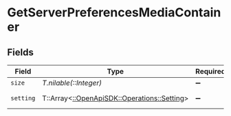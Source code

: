 # GetServerPreferencesMediaContainer


## Fields

| Field                                                                                                                                                                               | Type                                                                                                                                                                                | Required                                                                                                                                                                            | Description                                                                                                                                                                         | Example                                                                                                                                                                             |
| ----------------------------------------------------------------------------------------------------------------------------------------------------------------------------------- | ----------------------------------------------------------------------------------------------------------------------------------------------------------------------------------- | ----------------------------------------------------------------------------------------------------------------------------------------------------------------------------------- | ----------------------------------------------------------------------------------------------------------------------------------------------------------------------------------- | ----------------------------------------------------------------------------------------------------------------------------------------------------------------------------------- |
| `size`                                                                                                                                                                              | *T.nilable(::Integer)*                                                                                                                                                              | :heavy_minus_sign:                                                                                                                                                                  | N/A                                                                                                                                                                                 | 161                                                                                                                                                                                 |
| `setting`                                                                                                                                                                           | T::Array<[::OpenApiSDK::Operations::Setting](../../models/operations/setting.md)>                                                                                                   | :heavy_minus_sign:                                                                                                                                                                  | N/A                                                                                                                                                                                 | [{"advanced":false,"default":false,"enumValues":"1:admin only\|2:everyone","group":"","hidden":true,"id":"EnableDatabaseTrace","label":"","summary":"","type":"bool","value":false}] |